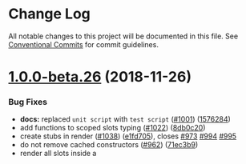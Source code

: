 # Change Log

All notable changes to this project will be documented in this file.
See [Conventional Commits](https://conventionalcommits.org) for commit guidelines.

<a name="1.0.0-beta.26"></a>
# [1.0.0-beta.26](https://github.com/vuejs/vue-test-utils/compare/v1.0.0-beta.25...v1.0.0-beta.26) (2018-11-26)


### Bug Fixes

* **docs:** replaced `unit script` with `test script` ([#1001](https://github.com/vuejs/vue-test-utils/issues/1001)) ([1576284](https://github.com/vuejs/vue-test-utils/commit/1576284))
* add functions to scoped slots typing ([#1022](https://github.com/vuejs/vue-test-utils/issues/1022)) ([8db0c20](https://github.com/vuejs/vue-test-utils/commit/8db0c20))
* create stubs in render ([#1038](https://github.com/vuejs/vue-test-utils/issues/1038)) ([e1fd705](https://github.com/vuejs/vue-test-utils/commit/e1fd705)), closes [#973](https://github.com/vuejs/vue-test-utils/issues/973) [#994](https://github.com/vuejs/vue-test-utils/issues/994) [#995](https://github.com/vuejs/vue-test-utils/issues/995)
* do not remove cached constructors ([#962](https://github.com/vuejs/vue-test-utils/issues/962)) ([71ec3b9](https://github.com/vuejs/vue-test-utils/commit/71ec3b9))
* render all slots inside a <template> vnode ([#979](https://github.com/vuejs/vue-test-utils/issues/979)) ([c04d3bf](https://github.com/vuejs/vue-test-utils/commit/c04d3bf))
* stop extending from constructor functions ([#1014](https://github.com/vuejs/vue-test-utils/issues/1014)) ([2648213](https://github.com/vuejs/vue-test-utils/commit/2648213))
* support async components in stubs ([#1039](https://github.com/vuejs/vue-test-utils/issues/1039)) ([6a4e19d](https://github.com/vuejs/vue-test-utils/commit/6a4e19d)), closes [#1026](https://github.com/vuejs/vue-test-utils/issues/1026)
* use correct event interface ([#977](https://github.com/vuejs/vue-test-utils/issues/977)) ([8771b8f](https://github.com/vuejs/vue-test-utils/commit/8771b8f))


### Features

* pass listeners to functional components ([#1036](https://github.com/vuejs/vue-test-utils/issues/1036)) ([7a1a49e](https://github.com/vuejs/vue-test-utils/commit/7a1a49e))
* support lazily added components ([#1005](https://github.com/vuejs/vue-test-utils/issues/1005)) ([3653c60](https://github.com/vuejs/vue-test-utils/commit/3653c60))
* undefined attributes parsed as $attrs ([#1029](https://github.com/vuejs/vue-test-utils/issues/1029)) ([0d3e46d](https://github.com/vuejs/vue-test-utils/commit/0d3e46d))


### BREAKING CHANGES

* The tag name rendered by snapshots will use the rendered component tag, rather than the registered component name




<a name="1.0.0-beta.25"></a>
# [1.0.0-beta.25](https://github.com/vuejs/vue-test-utils/compare/v1.0.0-beta.24...v1.0.0-beta.25) (2018-09-08)


### Bug Fixes

* handle global stubs and functional extended components ([#943](https://github.com/vuejs/vue-test-utils/issues/943)) ([0d1ddd1](https://github.com/vuejs/vue-test-utils/commit/0d1ddd1))
* improve emitted type ([#933](https://github.com/vuejs/vue-test-utils/issues/933)) ([3049c3e](https://github.com/vuejs/vue-test-utils/commit/3049c3e))
* render all children ([#931](https://github.com/vuejs/vue-test-utils/issues/931)) ([71a2e7b](https://github.com/vuejs/vue-test-utils/commit/71a2e7b))
* throw error if unsupported options passed in vue < 2.3 ([#910](https://github.com/vuejs/vue-test-utils/issues/910)) ([e8d9547](https://github.com/vuejs/vue-test-utils/commit/e8d9547))


### Features

* **wrapper:** add support for getting prop, attribute and classes by key ([#941](https://github.com/vuejs/vue-test-utils/issues/941)) ([9bb9a87](https://github.com/vuejs/vue-test-utils/commit/9bb9a87))


### Performance Improvements

* use extends over createLocalVue ([#934](https://github.com/vuejs/vue-test-utils/issues/934)) ([af45a9d](https://github.com/vuejs/vue-test-utils/commit/af45a9d))




<a name="1.0.0-beta.24"></a>
# [1.0.0-beta.24](https://github.com/vuejs/vue-test-utils/compare/v1.0.0-beta.23...v1.0.0-beta.24) (2018-08-05)


### Bug Fixes

* handle null in set data ([#896](https://github.com/vuejs/vue-test-utils/issues/896)) ([44c4520](https://github.com/vuejs/vue-test-utils/commit/44c4520))
* reconcile the overridden prototype of component with _Vue mixins ([#889](https://github.com/vuejs/vue-test-utils/issues/889)) ([73980c4](https://github.com/vuejs/vue-test-utils/commit/73980c4))
* render classes of functional component stubs ([#898](https://github.com/vuejs/vue-test-utils/issues/898)) ([11cfee2](https://github.com/vuejs/vue-test-utils/commit/11cfee2))
* wrap extended child components ([#840](https://github.com/vuejs/vue-test-utils/issues/840)) ([4faf5fb](https://github.com/vuejs/vue-test-utils/commit/4faf5fb))


### Features

* support scopedSlots mounting option for functional component ([#893](https://github.com/vuejs/vue-test-utils/issues/893)) ([7a04ff4](https://github.com/vuejs/vue-test-utils/commit/7a04ff4))




<a name="1.0.0-beta.23"></a>
# [1.0.0-beta.23](https://github.com/vuejs/vue-test-utils/compare/v1.0.0-beta.22...v1.0.0-beta.23) (2018-07-31)


### Bug Fixes

* add stubs/mocks to extended components ([#881](https://github.com/vuejs/vue-test-utils/issues/881)) ([862ce5c](https://github.com/vuejs/vue-test-utils/commit/862ce5c))




<a name="1.0.0-beta.22"></a>
# [1.0.0-beta.22](https://github.com/vuejs/vue-test-utils/compare/v1.0.0-beta.21...v1.0.0-beta.22) (2018-07-29)


### Bug Fixes

*  remove incorrect test ([#847](https://github.com/vuejs/vue-test-utils/issues/847)) ([e9374b8](https://github.com/vuejs/vue-test-utils/commit/e9374b8))
* add unused propsData as component attributes ([#865](https://github.com/vuejs/vue-test-utils/issues/865)) ([c747cd6](https://github.com/vuejs/vue-test-utils/commit/c747cd6))
* clear static tree for slots render ([#862](https://github.com/vuejs/vue-test-utils/issues/862)) ([c7ac0d9](https://github.com/vuejs/vue-test-utils/commit/c7ac0d9))
* handle dynamic imports ([#864](https://github.com/vuejs/vue-test-utils/issues/864)) ([4e739bd](https://github.com/vuejs/vue-test-utils/commit/4e739bd))
* keep the overrides prototype information of component ([#856](https://github.com/vuejs/vue-test-utils/issues/856)) ([0371793](https://github.com/vuejs/vue-test-utils/commit/0371793))
* render children for functional component stubs ([#860](https://github.com/vuejs/vue-test-utils/issues/860)) ([e2e48dc](https://github.com/vuejs/vue-test-utils/commit/e2e48dc))
* stub globally registered components ([#859](https://github.com/vuejs/vue-test-utils/issues/859)) ([5af3677](https://github.com/vuejs/vue-test-utils/commit/5af3677))
* support multiple default slot nodes ([#861](https://github.com/vuejs/vue-test-utils/issues/861)) ([85dd3ec](https://github.com/vuejs/vue-test-utils/commit/85dd3ec))


### Features

* add support for JSX scopedSlots value ([#871](https://github.com/vuejs/vue-test-utils/issues/871)) ([13bcaeb](https://github.com/vuejs/vue-test-utils/commit/13bcaeb))
* export createWrapper method to create wrapper from instance ([#868](https://github.com/vuejs/vue-test-utils/issues/868)) ([ebca3b3](https://github.com/vuejs/vue-test-utils/commit/ebca3b3))
* export wrapper class ([#866](https://github.com/vuejs/vue-test-utils/issues/866)) ([c212ebf](https://github.com/vuejs/vue-test-utils/commit/c212ebf))
* render props on auto stubs ([#834](https://github.com/vuejs/vue-test-utils/issues/834)) ([8db502d](https://github.com/vuejs/vue-test-utils/commit/8db502d))




<a name="1.0.0-beta.21"></a>
# [1.0.0-beta.21](https://github.com/vuejs/vue-test-utils/compare/v1.0.0-beta.20...v1.0.0-beta.21) (2018-07-22)


### Bug Fixes

* broken links for deprecated methods ([#786](https://github.com/vuejs/vue-test-utils/issues/786)) ([5bb6a0b](https://github.com/vuejs/vue-test-utils/commit/5bb6a0b))
* **types:** remove unnecessary method ([#755](https://github.com/vuejs/vue-test-utils/issues/755)) ([2068208](https://github.com/vuejs/vue-test-utils/commit/2068208))
* allow extended components as stubs ([#825](https://github.com/vuejs/vue-test-utils/issues/825)) ([65449b3](https://github.com/vuejs/vue-test-utils/commit/65449b3))
* extend extended child components ([#757](https://github.com/vuejs/vue-test-utils/issues/757)) ([bc5aba3](https://github.com/vuejs/vue-test-utils/commit/bc5aba3))
* fix type of wrapper.vm ([#759](https://github.com/vuejs/vue-test-utils/issues/759)) ([ff5220d](https://github.com/vuejs/vue-test-utils/commit/ff5220d))
* handle cloneDeep errors in createLocalVue ([#844](https://github.com/vuejs/vue-test-utils/issues/844)) ([17dfdc8](https://github.com/vuejs/vue-test-utils/commit/17dfdc8))
* handle textarea correctly in setValue() and setChecked() ([#771](https://github.com/vuejs/vue-test-utils/issues/771)) ([4c9fe3c](https://github.com/vuejs/vue-test-utils/commit/4c9fe3c))
* handle unnamed parent and child components ([#768](https://github.com/vuejs/vue-test-utils/issues/768)) ([71a2ac4](https://github.com/vuejs/vue-test-utils/commit/71a2ac4))
* improve scopedSlots option ([#808](https://github.com/vuejs/vue-test-utils/issues/808)) ([b946997](https://github.com/vuejs/vue-test-utils/commit/b946997))
* improve slots option ([#813](https://github.com/vuejs/vue-test-utils/issues/813)) ([5fecbd2](https://github.com/vuejs/vue-test-utils/commit/5fecbd2))
* recursively call Vue.set in setData ([#843](https://github.com/vuejs/vue-test-utils/issues/843)) ([ef01abf](https://github.com/vuejs/vue-test-utils/commit/ef01abf))
* setProps() throws an error if the property is the same reference ([#791](https://github.com/vuejs/vue-test-utils/issues/791)) ([bf655f3](https://github.com/vuejs/vue-test-utils/commit/bf655f3))
* stubs extended component correctly ([#767](https://github.com/vuejs/vue-test-utils/issues/767)) ([24ab4c5](https://github.com/vuejs/vue-test-utils/commit/24ab4c5))
* support setValue on textarea ([#764](https://github.com/vuejs/vue-test-utils/issues/764)) ([e83cda2](https://github.com/vuejs/vue-test-utils/commit/e83cda2))
* update props when watcher depends on value ([#842](https://github.com/vuejs/vue-test-utils/issues/842)) ([2aeaee3](https://github.com/vuejs/vue-test-utils/commit/2aeaee3))
* use boolean for VueWrapper ([#763](https://github.com/vuejs/vue-test-utils/issues/763)) ([6fa6ecd](https://github.com/vuejs/vue-test-utils/commit/6fa6ecd))
* use for in to stub components on prototype ([#845](https://github.com/vuejs/vue-test-utils/issues/845)) ([b6a3659](https://github.com/vuejs/vue-test-utils/commit/b6a3659))


### Features

* add parentComponent option ([#846](https://github.com/vuejs/vue-test-utils/issues/846)) ([1951409](https://github.com/vuejs/vue-test-utils/commit/1951409))
* enabled slots option to take class components ([#826](https://github.com/vuejs/vue-test-utils/issues/826)) ([4916fed](https://github.com/vuejs/vue-test-utils/commit/4916fed))
* render slots by default ([#782](https://github.com/vuejs/vue-test-utils/issues/782)) ([1ad731e](https://github.com/vuejs/vue-test-utils/commit/1ad731e))
* use setValue() on select element ([#837](https://github.com/vuejs/vue-test-utils/issues/837)) ([2e6de7b](https://github.com/vuejs/vue-test-utils/commit/2e6de7b))




<a name="1.0.0-beta.20"></a>
# [1.0.0-beta.20](https://github.com/vuejs/vue-test-utils/compare/v1.0.0-beta.19...v1.0.0-beta.20) (2018-06-24)


### Bug Fixes

* **slots:** functional component text slots ([#733](https://github.com/vuejs/vue-test-utils/issues/733)) ([daa56aa](https://github.com/vuejs/vue-test-utils/commit/daa56aa))
* force update in setProps ([#752](https://github.com/vuejs/vue-test-utils/issues/752)) ([7e23e09](https://github.com/vuejs/vue-test-utils/commit/7e23e09))
* stub child components ([#723](https://github.com/vuejs/vue-test-utils/issues/723)) ([bc736fb](https://github.com/vuejs/vue-test-utils/commit/bc736fb))


### Features

* element, vnode, vm, and options are read-only ([#748](https://github.com/vuejs/vue-test-utils/issues/748)) ([b801c25](https://github.com/vuejs/vue-test-utils/commit/b801c25))
* set wrapper.vm if the element binds Vue instance ([#724](https://github.com/vuejs/vue-test-utils/issues/724)) ([b14afae](https://github.com/vuejs/vue-test-utils/commit/b14afae))
* throw error if the read-only property is tried to change ([#749](https://github.com/vuejs/vue-test-utils/issues/749)) ([fb46268](https://github.com/vuejs/vue-test-utils/commit/fb46268))




<a name="1.0.0-beta.19"></a>
# [1.0.0-beta.19](https://github.com/vuejs/vue-test-utils/compare/v1.0.0-beta.18...v1.0.0-beta.19) (2018-06-14)


### Bug Fixes

* add stubbed components to ignored elements ([#714](https://github.com/vuejs/vue-test-utils/issues/714)) ([5072274](https://github.com/vuejs/vue-test-utils/commit/5072274))
* handle extended components correctly ([#709](https://github.com/vuejs/vue-test-utils/issues/709)) ([55d831f](https://github.com/vuejs/vue-test-utils/commit/55d831f))
* include default props in props object ([#716](https://github.com/vuejs/vue-test-utils/issues/716)) ([5bcf574](https://github.com/vuejs/vue-test-utils/commit/5bcf574))
* support text slots ([#711](https://github.com/vuejs/vue-test-utils/issues/711)) ([93b8d98](https://github.com/vuejs/vue-test-utils/commit/93b8d98))
* wrapper.setSelected() to work on select with optgroups ([#715](https://github.com/vuejs/vue-test-utils/issues/715)) ([dae0b1c](https://github.com/vuejs/vue-test-utils/commit/dae0b1c))


### Features

* silence warnings when updating prop ([#688](https://github.com/vuejs/vue-test-utils/issues/688)) ([7fa2fb3](https://github.com/vuejs/vue-test-utils/commit/7fa2fb3))




<a name="1.0.0-beta.18"></a>
# [1.0.0-beta.18](https://github.com/vuejs/vue-test-utils/compare/v1.0.0-beta.17...v1.0.0-beta.18) (2018-06-09)


### Bug Fixes

* update context after setMethods ([#696](https://github.com/vuejs/vue-test-utils/issues/696)) ([0590b4c](https://github.com/vuejs/vue-test-utils/commit/0590b4c))




<a name="1.0.0-beta.17"></a>
# [1.0.0-beta.17](https://github.com/vuejs/vue-test-utils/compare/v1.0.0-beta.16...v1.0.0-beta.17) (2018-06-09)


### Bug Fixes

* add updated hook ([#675](https://github.com/vuejs/vue-test-utils/issues/675)) ([9a2a25a](https://github.com/vuejs/vue-test-utils/commit/9a2a25a)), closes [#661](https://github.com/vuejs/vue-test-utils/issues/661)
* clone propsData to avoid mutation ([#613](https://github.com/vuejs/vue-test-utils/issues/613)) ([a93275c](https://github.com/vuejs/vue-test-utils/commit/a93275c))
* compile extended components ([#637](https://github.com/vuejs/vue-test-utils/issues/637)) ([e1fb4a0](https://github.com/vuejs/vue-test-utils/commit/e1fb4a0))
* do not deep merge array data ([#604](https://github.com/vuejs/vue-test-utils/issues/604)) ([934745b](https://github.com/vuejs/vue-test-utils/commit/934745b))
* docs link to wrapper ([#601](https://github.com/vuejs/vue-test-utils/issues/601)) ([fbd8b92](https://github.com/vuejs/vue-test-utils/commit/fbd8b92))
* make component construct correctly which class extends from Vue ([#654](https://github.com/vuejs/vue-test-utils/issues/654)) ([3ecce2e](https://github.com/vuejs/vue-test-utils/commit/3ecce2e))
* message for logModifiedComponents ([#597](https://github.com/vuejs/vue-test-utils/issues/597)) ([dea5dba](https://github.com/vuejs/vue-test-utils/commit/dea5dba))
* **types:** add render() ([#618](https://github.com/vuejs/vue-test-utils/issues/618)) ([f5d4a0f](https://github.com/vuejs/vue-test-utils/commit/f5d4a0f))
* method should be updated when triggering ([3922ab7](https://github.com/vuejs/vue-test-utils/commit/3922ab7))
* remove includes and findIndex ([#610](https://github.com/vuejs/vue-test-utils/issues/610)) ([a70a887](https://github.com/vuejs/vue-test-utils/commit/a70a887))
* remove phantomjs limitation ([#663](https://github.com/vuejs/vue-test-utils/issues/663)) ([e9f3305](https://github.com/vuejs/vue-test-utils/commit/e9f3305))
* remove throw from errorHandler ([#655](https://github.com/vuejs/vue-test-utils/issues/655)) ([b4517ab](https://github.com/vuejs/vue-test-utils/commit/b4517ab))
* type definition of classes method ([#685](https://github.com/vuejs/vue-test-utils/issues/685)) ([a864ed3](https://github.com/vuejs/vue-test-utils/commit/a864ed3))
* Update links to docs ([#670](https://github.com/vuejs/vue-test-utils/issues/670)) ([2f162e6](https://github.com/vuejs/vue-test-utils/commit/2f162e6)), closes [#3](https://github.com/vuejs/vue-test-utils/issues/3)
* use regex to test for circular references ([#672](https://github.com/vuejs/vue-test-utils/issues/672)) ([6a40f8a](https://github.com/vuejs/vue-test-utils/commit/6a40f8a))


### Features

* add parent in create-instance ([#586](https://github.com/vuejs/vue-test-utils/issues/586)) ([0ab5a75](https://github.com/vuejs/vue-test-utils/commit/0ab5a75))
* Add setValue method ([#557](https://github.com/vuejs/vue-test-utils/issues/557)) ([b4331ff](https://github.com/vuejs/vue-test-utils/commit/b4331ff))
* overwrite arrays in setData ([#652](https://github.com/vuejs/vue-test-utils/issues/652)) ([032a7a4](https://github.com/vuejs/vue-test-utils/commit/032a7a4))
* render component name in stub ([#606](https://github.com/vuejs/vue-test-utils/issues/606)) ([dbf63bb](https://github.com/vuejs/vue-test-utils/commit/dbf63bb))
* support component slot string ([#633](https://github.com/vuejs/vue-test-utils/issues/633)) ([8294453](https://github.com/vuejs/vue-test-utils/commit/8294453))


### BREAKING CHANGES

* removes templates from slots

